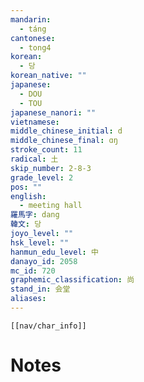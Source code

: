 ```yaml
---
mandarin:
  - táng
cantonese:
  - tong4
korean:
  - 당
korean_native: ""
japanese:
  - DOU
  - TOU
japanese_nanori: ""
vietnamese:
middle_chinese_initial: d
middle_chinese_final: ɑŋ
stroke_count: 11
radical: 土
skip_number: 2-8-3
grade_level: 2
pos: ""
english:
  - meeting hall
羅馬字: dang
韓文: 당
joyo_level: ""
hsk_level: ""
hanmun_edu_level: 中
danayo_id: 2058
mc_id: 720
graphemic_classification: 尚
stand_in: 会堂
aliases:
---
```

```meta-bind-embed
[[nav/char_info]]
```

# Notes
